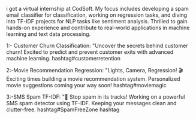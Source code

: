 i got a virtual internship at CodSoft. My focus includes developing a spam email classifier for classification, working on regression tasks, and diving into TF-IDF projects for NLP tasks like sentiment analysis. Thrilled to gain hands-on experience and contribute to real-world applications in machine learning and text data processing.


1:- Customer Churn Classification:
"Uncover the secrets behind customer churn! Excited to predict and prevent customer exits with advanced machine learning. hashtag#customerretention


2:-Movie Recommendation Regression:
"Lights, Camera, Regression! 🎬 Exciting times building a movie recommendation system. Personalized movie suggestions coming your way 
soon! hashtag#moviemagic 

3:-SMS Spam TF-IDF:
"🚫 Stop spam in its tracks! Working on a powerful SMS spam detector using TF-IDF. Keeping your messages clean and clutter-free. hashtag#SpamFreeZone hashtag

